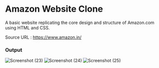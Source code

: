 # Amazon Website Clone

A basic website replicating the core design and structure of Amazon.com using HTML and CSS.

Source URL : https://www.amazon.in/

### Output

![Screenshot (23)](https://github.com/krishnnaa15/Amazon-Clone/assets/141332207/6d6cf2c3-9398-4714-a21e-46bb41fb4636)
![Screenshot (24)](https://github.com/krishnnaa15/Amazon-Clone/assets/141332207/625c72eb-90f6-463f-9daa-41134d79780f)
![Screenshot (25)](https://github.com/krishnnaa15/Amazon-Clone/assets/141332207/240a225a-6c05-4d73-8d38-6c5d6e620883)
